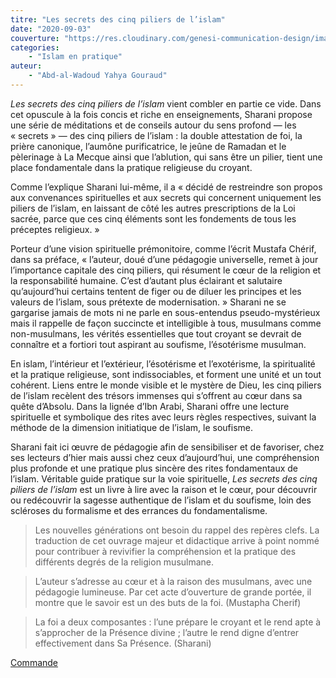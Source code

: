 ```yaml
---
titre: "Les secrets des cinq piliers de l’islam"
date: "2020-09-03"
couverture: "https://res.cloudinary.com/genesi-communication-design/image/upload/v1604654416/ihei/couvertures/islam-en-pratique-9_pzayty.jpg"
categories:
    - "Islam en pratique"
auteur: 
	- "Abd-al-Wadoud Yahya Gouraud"
---
```


*Les secrets des cinq piliers de l’islam* vient combler en partie ce vide. Dans cet opuscule à la fois concis et riche en enseignements, Sharani propose une série de méditations et de conseils autour du sens profond —&nbsp;les «&nbsp;secrets&nbsp;»&nbsp;— des cinq piliers de l’islam&nbsp;: la double attestation de foi, la prière canonique, l’aumône purificatrice, le jeûne de Ramadan et le pèlerinage à La Mecque ainsi que l’ablution, qui sans être un pilier, tient une place fondamentale dans la pratique religieuse du croyant.

Comme l’explique Sharani lui-même, il a «&nbsp;décidé de restreindre son propos aux convenances spirituelles et aux secrets qui concernent uniquement les piliers de l’islam, en laissant de côté les autres prescriptions de la Loi sacrée, parce que ces cinq éléments sont les fondements de tous les préceptes religieux.&nbsp;» 

Porteur d’une vision spirituelle prémonitoire, comme l’écrit Mustafa Chérif, dans sa préface, «&nbsp;l’auteur, doué d’une pédagogie universelle, remet à jour l’importance capitale des cinq piliers, qui résument le c&oelig;ur de la religion et la responsabilité humaine. C’est d’autant plus éclairant et salutaire qu’aujourd’hui certains tentent de figer ou de diluer les principes et les valeurs de l’islam, sous prétexte de modernisation.&nbsp;» Sharani ne se gargarise jamais de mots ni ne parle en sous-entendus pseudo-mystérieux mais il rappelle de façon succincte et intelligible à tous, musulmans comme non-musulmans, les vérités essentielles que tout croyant se devrait de connaître et a fortiori tout aspirant au soufisme, l’ésotérisme musulman.

En islam, l’intérieur et l’extérieur, l’ésotérisme et l’exotérisme, la spiritualité et la pratique religieuse, sont indissociables, et forment une unité et un tout cohérent. Liens entre le monde visible et le mystère de Dieu, les cinq piliers de l’islam recèlent des trésors immenses qui s’offrent au c&oelig;ur dans sa quête d’Absolu. Dans la lignée d’Ibn Arabi, Sharani offre une lecture spirituelle et symbolique des rites avec leurs règles respectives, suivant la méthode de la dimension initiatique de l’islam, le soufisme.

Sharani fait ici &oelig;uvre de pédagogie afin de sensibiliser et de favoriser, chez ses lecteurs d’hier mais aussi chez ceux d’aujourd’hui, une compréhension plus profonde et une pratique plus sincère des rites fondamentaux de l’islam. Véritable guide pratique sur la voie spirituelle, *Les secrets des cinq piliers de l’islam* est un livre à lire avec la raison et le c&oelig;ur, pour découvrir ou redécouvrir la sagesse authentique de l’islam et du soufisme, loin des scléroses du formalisme et des errances du fondamentalisme.

> Les nouvelles générations ont besoin du rappel des repères clefs. La traduction de cet ouvrage majeur et didactique arrive à point nommé pour contribuer à revivifier la compréhension et la pratique des différents degrés de la religion musulmane.

> L’auteur s’adresse au c&oelig;ur et à la raison des musulmans, avec une pédagogie lumineuse. Par cet acte d’ouverture de grande portée, il montre que le savoir est un des buts de la foi. (Mustapha Cherif)

> La foi a deux composantes&nbsp;: l’une prépare le croyant et le rend apte à s’approcher de la Présence divine&nbsp;; l’autre le rend digne d’entrer effectivement dans Sa Présence. (Sharani)

[Commande](https://www.editions-i.com/ouvrages/les-secrets-des-cinq-piliers-de-l-islam-28.htm "Commande")
